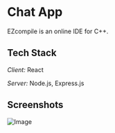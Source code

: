 # Chat App

EZcompile is an online IDE for C++.
<br>

## Tech Stack

*Client:* React

*Server:* Node.js, Express.js


## Screenshots
![Image](https://github.com/user-attachments/assets/d2d51634-42a2-4260-a1f8-04d9dbbdfda0)
